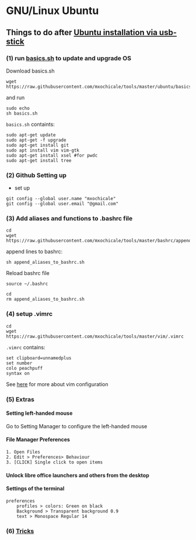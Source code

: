# GNU/Linux Ubuntu

## Things to do after [Ubuntu installation via usb-stick](installation-usb-stick.md)
### (1) run [basics.sh](basics.sh) to update and upgrade OS
Download basics.sh
```
wget https://raw.githubusercontent.com/mxochicale/tools/master/ubuntu/basics.sh
```
and run
```
sudo echo
sh basics.sh
```

`basics.sh` containts: 
```
sudo apt-get update
sudo apt-get -f upgrade
sudo apt-get install git
sudo apt install vim vim-gtk
sudo apt-get install xsel #for pwdc
sudo apt-get install tree
```



### (2) Github Setting up
* set up
```
git config --global user.name "mxochicale"
git config --global user.email "@gmail.com"
```

### (3) Add aliases and functions to .bashrc file 
```
cd 
wget https://raw.githubusercontent.com/mxochicale/tools/master/bashrc/append_aliases_to_bashrc.sh
```

append lines to bashrc:
```
sh append_aliases_to_bashrc.sh
```

Reload bashrc file
```
source ~/.bashrc
```

```
cd
rm append_aliases_to_bashrc.sh
```


### (4) setup .vimrc
```
cd
wget https://raw.githubusercontent.com/mxochicale/tools/master/vim/.vimrc
```

`.vimrc` contains: 
```
set clipboard=unnamedplus
set number
colo peachpuff
syntax on
```
See [here](https://github.com/mxochicale/tools/tree/master/vim)
for more about vim configuration 

### (5) Extras
#### Setting left-handed mouse
  Go to Setting Manager to configure the left-handed mouse

#### File Manager Preferences
	1. Open Files
	2. Edit > Preferences> Behaviour
	3. [CLICK] Single click to open items

#### Unlock libre office launchers and others from the desktop

#### Settings of the terminal 
	preferences
		profiles > colors: Green on black
		Background > Transparent background 0.9  
		text > Monospace Regular 14


### (6) [Tricks](tricks.md)

